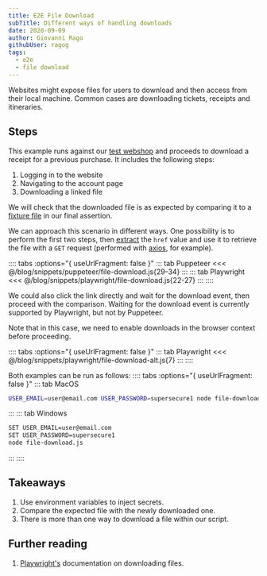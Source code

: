 ```yaml
---
title: E2E File Download
subTitle: Different ways of handling downloads
date: 2020-09-09
author: Giovanni Rago
githubUser: ragog
tags:
  - e2e
  - file download
---
```


Websites might expose files for users to download and then access from their local machine. Common cases are downloading tickets, receipts and itineraries.

<!-- more -->

## Steps

This example runs against our [test webshop](https://danube-webshop.herokuapp.com/) and proceeds to download a receipt for a previous purchase. It includes the following steps:

1. Logging in to the website
2. Navigating to the account page
3. Downloading a linked file

We will check that the downloaded file is as expected by comparing it to a [fixture file](test-data-intro/) in our final assertion.

We can approach this scenario in different ways. One possibility is to perform the first two steps, then [extract](basics-scraping/) the `href` value and use it to retrieve the file with a `GET` request (performed with [axios](https://github.com/axios/axios), for example).

:::: tabs :options="{ useUrlFragment: false }"
::: tab Puppeteer
<<< @/blog/snippets/puppeteer/file-download.js{29-34}
:::
::: tab Playwright
<<< @/blog/snippets/playwright/file-download.js{22-27}
:::
::::

We could also click the link directly and wait for the download event, then proceed with the comparison. Waiting for the download event is currently supported by Playwright, but not  by Puppeteer.

Note that in this case, we need to enable downloads in the browser context before proceeding.

:::: tabs :options="{ useUrlFragment: false }"
::: tab Playwright
<<< @/blog/snippets/playwright/file-download-alt.js{7}
:::
::::

Both examples can be run as follows:
:::: tabs :options="{ useUrlFragment: false }"
::: tab MacOS
```sh
USER_EMAIL=user@email.com USER_PASSWORD=supersecure1 node file-download.js
```
:::
::: tab Windows
```sh
SET USER_EMAIL=user@email.com
SET USER_PASSWORD=supersecure1
node file-download.js
```
:::
::::

## Takeaways

1. Use environment variables to inject secrets.
2. Compare the expected file with the newly downloaded one.
3. There is more than one way to download a file within our script.

## Further reading

1. [Playwright's](https://playwright.dev/#version=v1.3.0&path=docs%2Fapi.md&q=class-download) documentation on downloading files.
